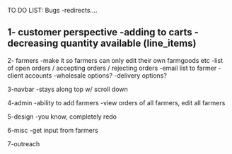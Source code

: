 
TO DO LIST:
Bugs
 -redirects.... 

1- customer perspective
 -adding to carts
 -decreasing quantity available (line_items)
 -

2- farmers 
 -make it so farmers can only edit their own farmgoods etc
 -list of open orders / accepting orders / rejecting orders
 -email list to farmer 
 -client accounts 
 -wholesale options?
 -delivery options?

3-navbar
 -stays along top w/ scroll down

4-admin
 -ability to add farmers
 -view orders of all farmers, edit all farmers 

5-design
 -you know, completely redo 

6-misc 
 -get input from farmers 

7-outreach 


